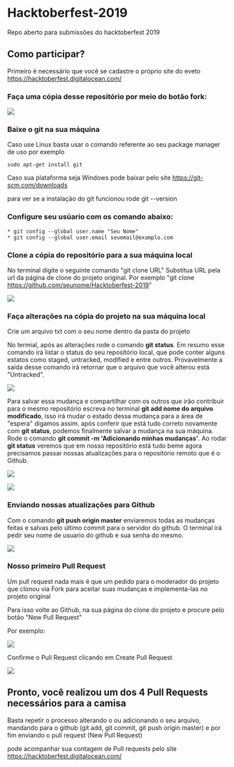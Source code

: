 # Hacktoberfest-2019
Repo aberto para submissões do hacktoberfest 2019
## Como participar? 
Primeiro é necessário que você se cadastre o próprio site do eveto
https://hacktoberfest.digitalocean.com/


### Faça uma cópia desse repositório por meio do botão fork:

![](https://github.com/lucasmarinzeck/Hacktoberfest-2019/blob/master/prints/Screenshot%20from%202019-09-30%2022-48-40.png)


### Baixe o git na sua máquina ###
Caso use Linux basta usar o comando referente ao seu package manager de uso por exemplo

```
sudo apt-get install git
```
Caso sua plataforma seja Windows pode baixar pelo site https://git-scm.com/downloads

para ver se a instalação do git funcionou rode 
git --version
### Configure seu usúario com os comando abaixo: ###
```
* git config --global user.name "Seu Nome"
* git config --global user.email seuemail@examplo.com
```

### Clone a cópia do repositório para a sua máquina local
 No terminal digite o seguinte comando "git clone URL" Substitua URL pela url da página de clone do projeto original.
 Por exemplo "git clone https://github.com/seunome/Hacktoberfest-2019"
 
 
 ![](https://github.com/lucasmarinzeck/Hacktoberfest-2019/blob/master/prints/Screenshot%20from%202019-10-01%2000-17-02.png)
 
 ### Faça alterações na cópia do projeto na sua máquina local 
 
 Crie um arquivo txt com o seu nome dentro da pasta do projeto
 
No termial, após as alterações rode o comando __git status__. Em resumo esse comando irá listar o status do seu repositório local, que pode conter alguns estatos como staged, untracked, modified e entre outros.
Provavelmente a saída desse comando irá retornar que o arquivo que você alterou está "Untracked".


![](https://github.com/lucasmarinzeck/Hacktoberfest-2019/blob/master/prints/Screenshot%20from%202019-10-01%2000-17-43.png)


Para salvar essa mudança e compartilhar com os outros que irão contribuir para o mesmo repositório escreva no terminal __git add nome do arquivo modificado__, isso irá mudar o estado dessa mudança para a área de "espera" digamos assim. após conferir que está tudo correto novamente com __git status__, podemos finalmente salvar a mudança na sua máquina. Rode o comando __git commit -m 'Adicionando minhas mudanças'__.
Ao rodar __git status__ veremos que em nosso repositório está tudo beme agora precisamos passar nossas atualizações para o repositório remoto que é o Github.


![](https://github.com/lucasmarinzeck/Hacktoberfest-2019/blob/master/prints/Screenshot%20from%202019-10-01%2000-18-03.png)


![](https://github.com/lucasmarinzeck/Hacktoberfest-2019/blob/master/prints/Screenshot%20from%202019-10-01%2000-18-41.png)


### Enviando nossas atualizações para Github
Com o comando __git push origin master__ enviaremos todas as mudanças feitas e salvas pelo último commit para o servidor do github.
O terminal irá pedir seu nome de usuario do github e sua senha do mesmo.


![](https://github.com/lucasmarinzeck/Hacktoberfest-2019/blob/master/prints/Screenshot%20from%202019-10-01%2000-19-16.png)

 ### Nosso primeiro Pull Request
 
Um pull request nada mais é que um pedido para o moderador do projeto que clonou via Fork para aceitar suas mudanças e implementa-las no projeto original

Para isso volte ao Github, na sua página do clone do projeto e procure pelo botão "New Pull Request"

Por exemplo:

![](https://github.com/lucasmarinzeck/Hacktoberfest-2019/blob/master/prints/Screenshot%20from%202019-09-30%2023-47-39.png)

Confirme o Pull Request clicando em Create Pull Request

![](https://github.com/lucasmarinzeck/Hacktoberfest-2019/blob/master/prints/Screenshot%20from%202019-09-30%2023-47-53.png)


## Pronto, você realizou um dos 4 Pull Requests necessários para a camisa
Basta repetir o processo alterando o ou adicionando o seu arquivo, mandando para o github (git add, git commit, git push origin master) e por fim enviando o pull request (New Pull Request)

pode acompanhar sua contagem de Pull requests pelo site https://hacktoberfest.digitalocean.com/
